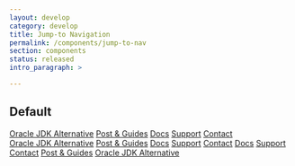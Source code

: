 ```yaml
---
layout: develop
category: develop
title: Jump-to Navigation
permalink: /components/jump-to-nav
section: components
status: released
intro_paragraph: >

---
```


## Default
<div class="rhd-jump-to-nav pf-c-content">
    <div class="pf-l-flex">
        <a href='#'>Oracle JDK Alternative</a>
        <a href='#'>Post &amp; Guides</a>
        <a href='#'>Docs</a>
        <a href='#'>Support</a>
        <a href='#'>Contact</a>
    </div>
</div>
<div class="rhd-jump-to-nav pf-c-content">
    <div class="pf-l-flex">
        <a href='#'>Oracle JDK Alternative</a>
        <a href='#'>Post &amp; Guides</a>
        <a href='#'>Docs</a>
        <a href='#'>Support</a>
        <a href='#'>Contact</a>
        <a href='#'>Docs</a>
        <a href='#'>Support</a>
        <a href='#'>Contact</a>
        <a href='#'>Post &amp; Guides</a>
        <a href='#'>Oracle JDK Alternative</a>
    </div>
</div>
